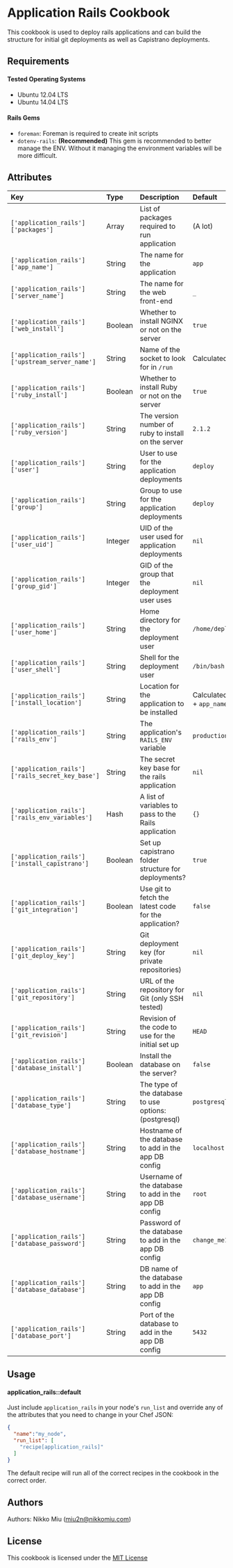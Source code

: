 Application Rails Cookbook
===================

This cookbook is used to deploy rails applications and can build the structure for initial git deployments as well as Capistrano deployments.

Requirements
------------

#### Tested Operating Systems

- Ubuntu 12.04 LTS
- Ubuntu 14.04 LTS

#### Rails Gems

- `foreman`: Foreman is required to create init scripts
- `dotenv-rails`: **(Recommended)** This gem is recommended to better manage the ENV. Without it managing the environment variables will be more difficult.

Attributes
----------

| Key                                              | Type    | Description                                           | Default                              |
|:-------------------------------------------------|:--------|:------------------------------------------------------|:-------------------------------------|
| `['application_rails']['packages']`              | Array   | List of packages required to run application          | (A lot)                              |
| `['application_rails']['app_name']`              | String  | The name for the application                          | `app`                                |
| `['application_rails']['server_name']`           | String  | The name for the web front-end                        | `_`                                  |
| `['application_rails']['web_install']`           | Boolean | Whether to install NGINX or not on the server         | `true`                               |
| `['application_rails']['upstream_server_name']`  | String  | Name of the socket to look for in `/run`              | Calculated(`app_name`)               |
| `['application_rails']['ruby_install']`          | Boolean | Whether to install Ruby or not on the server          | `true`                               |
| `['application_rails']['ruby_version']`          | String  | The version number of ruby to install on the server   | `2.1.2`                              |
| `['application_rails']['user']`                  | String  | User to use for the application deployments           | `deploy`                             |
| `['application_rails']['group']`                 | String  | Group to use for the application deployments          | `deploy`                             |
| `['application_rails']['user_uid']`              | Integer | UID of the user used for application deployments      | `nil`                                |
| `['application_rails']['group_gid']`             | Integer | GID of the group that the deployment user uses        | `nil`                                |
| `['application_rails']['user_home']`             | String  | Home directory for the deployment user                | `/home/deploy`                       |
| `['application_rails']['user_shell']`            | String  | Shell for the deployment user                         | `/bin/bash`                          |
| `['application_rails']['install_location']`      | String  | Location for the application to be installed          | Calculated(`user_home` + `app_name`) |
| `['application_rails']['rails_env']`             | String  | The application's `RAILS_ENV` variable                | `production`                         |
| `['application_rails']['rails_secret_key_base']` | String  | The secret key base for the rails application         | `nil`                                |
| `['application_rails']['rails_env_variables']`   | Hash    | A list of variables to pass to the Rails application  | `{}`                                 |
| `['application_rails']['install_capistrano']`    | Boolean | Set up capistrano folder structure for deployments?   | `true`                               |
| `['application_rails']['git_integration']`       | Boolean | Use git to fetch the latest code for the application? | `false`                              |
| `['application_rails']['git_deploy_key']`        | String  | Git deployment key (for private repositories)         | `nil`                                |
| `['application_rails']['git_repository']`        | String  | URL of the repository for Git (only SSH tested)       | `nil`                                |
| `['application_rails']['git_revision']`          | String  | Revision of the code to use for the initial set up    | `HEAD`                               |
| `['application_rails']['database_install']`      | Boolean | Install the database on the server?                   | `false`                              |
| `['application_rails']['database_type']`         | String  | The type of the database to use options: (postgresql) | `postgresql`                         |
| `['application_rails']['database_hostname']`     | String  | Hostname of the database to add in the app DB config  | `localhost`                          |
| `['application_rails']['database_username']`     | String  | Username of the database to add in the app DB config  | `root`                               |
| `['application_rails']['database_password']`     | String  | Password of the database to add in the app DB config  | `change_me123`                       |
| `['application_rails']['database_database']`     | String  | DB name of the database to add in the app DB config   | `app`                                |
| `['application_rails']['database_port']`         | String  | Port of the database to add in the app DB config      | `5432`                               |

Usage
-----
#### application_rails::default

Just include `application_rails` in your node's `run_list` and override any of the attributes that you need to change in your Chef JSON:

```json
{
  "name":"my_node",
  "run_list": [
    "recipe[application_rails]"
  ]
}
```

The default recipe will run all of the correct recipes in the cookbook in the correct order.

Authors
-------------------
Authors: Nikko Miu (miu2n@nikkomiu.com)

License
-------------------
This cookbook is licensed under the [MIT License](LICENSE)
